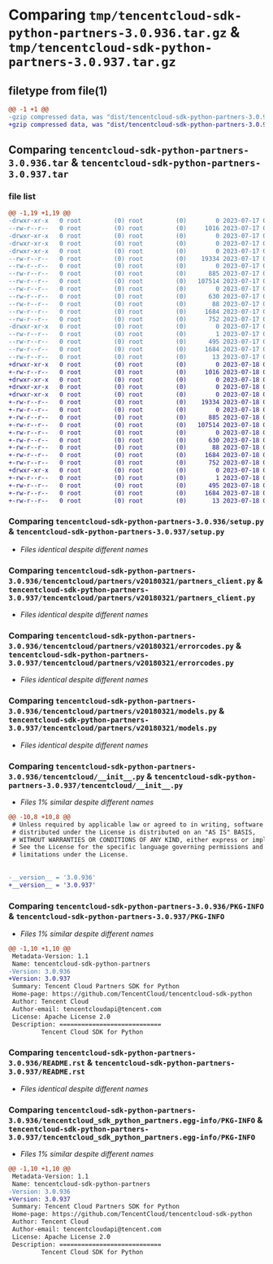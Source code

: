 # Comparing `tmp/tencentcloud-sdk-python-partners-3.0.936.tar.gz` & `tmp/tencentcloud-sdk-python-partners-3.0.937.tar.gz`

## filetype from file(1)

```diff
@@ -1 +1 @@
-gzip compressed data, was "dist/tencentcloud-sdk-python-partners-3.0.936.tar", last modified: Mon Jul 17 00:32:31 2023, max compression
+gzip compressed data, was "dist/tencentcloud-sdk-python-partners-3.0.937.tar", last modified: Tue Jul 18 00:28:37 2023, max compression
```

## Comparing `tencentcloud-sdk-python-partners-3.0.936.tar` & `tencentcloud-sdk-python-partners-3.0.937.tar`

### file list

```diff
@@ -1,19 +1,19 @@
-drwxr-xr-x   0 root         (0) root         (0)        0 2023-07-17 00:32:31.000000 tencentcloud-sdk-python-partners-3.0.936/
--rw-r--r--   0 root         (0) root         (0)     1016 2023-07-17 00:32:31.000000 tencentcloud-sdk-python-partners-3.0.936/setup.py
-drwxr-xr-x   0 root         (0) root         (0)        0 2023-07-17 00:32:31.000000 tencentcloud-sdk-python-partners-3.0.936/tencentcloud/
-drwxr-xr-x   0 root         (0) root         (0)        0 2023-07-17 00:32:31.000000 tencentcloud-sdk-python-partners-3.0.936/tencentcloud/partners/
-drwxr-xr-x   0 root         (0) root         (0)        0 2023-07-17 00:32:31.000000 tencentcloud-sdk-python-partners-3.0.936/tencentcloud/partners/v20180321/
--rw-r--r--   0 root         (0) root         (0)    19334 2023-07-17 00:32:31.000000 tencentcloud-sdk-python-partners-3.0.936/tencentcloud/partners/v20180321/partners_client.py
--rw-r--r--   0 root         (0) root         (0)        0 2023-07-17 00:32:31.000000 tencentcloud-sdk-python-partners-3.0.936/tencentcloud/partners/v20180321/__init__.py
--rw-r--r--   0 root         (0) root         (0)      885 2023-07-17 00:32:31.000000 tencentcloud-sdk-python-partners-3.0.936/tencentcloud/partners/v20180321/errorcodes.py
--rw-r--r--   0 root         (0) root         (0)   107514 2023-07-17 00:32:31.000000 tencentcloud-sdk-python-partners-3.0.936/tencentcloud/partners/v20180321/models.py
--rw-r--r--   0 root         (0) root         (0)        0 2023-07-17 00:32:31.000000 tencentcloud-sdk-python-partners-3.0.936/tencentcloud/partners/__init__.py
--rw-r--r--   0 root         (0) root         (0)      630 2023-07-17 00:32:31.000000 tencentcloud-sdk-python-partners-3.0.936/tencentcloud/__init__.py
--rw-r--r--   0 root         (0) root         (0)       88 2023-07-17 00:32:31.000000 tencentcloud-sdk-python-partners-3.0.936/setup.cfg
--rw-r--r--   0 root         (0) root         (0)     1684 2023-07-17 00:32:31.000000 tencentcloud-sdk-python-partners-3.0.936/PKG-INFO
--rw-r--r--   0 root         (0) root         (0)      752 2023-07-17 00:32:31.000000 tencentcloud-sdk-python-partners-3.0.936/README.rst
-drwxr-xr-x   0 root         (0) root         (0)        0 2023-07-17 00:32:31.000000 tencentcloud-sdk-python-partners-3.0.936/tencentcloud_sdk_python_partners.egg-info/
--rw-r--r--   0 root         (0) root         (0)        1 2023-07-17 00:32:31.000000 tencentcloud-sdk-python-partners-3.0.936/tencentcloud_sdk_python_partners.egg-info/dependency_links.txt
--rw-r--r--   0 root         (0) root         (0)      495 2023-07-17 00:32:31.000000 tencentcloud-sdk-python-partners-3.0.936/tencentcloud_sdk_python_partners.egg-info/SOURCES.txt
--rw-r--r--   0 root         (0) root         (0)     1684 2023-07-17 00:32:31.000000 tencentcloud-sdk-python-partners-3.0.936/tencentcloud_sdk_python_partners.egg-info/PKG-INFO
--rw-r--r--   0 root         (0) root         (0)       13 2023-07-17 00:32:31.000000 tencentcloud-sdk-python-partners-3.0.936/tencentcloud_sdk_python_partners.egg-info/top_level.txt
+drwxr-xr-x   0 root         (0) root         (0)        0 2023-07-18 00:28:37.000000 tencentcloud-sdk-python-partners-3.0.937/
+-rw-r--r--   0 root         (0) root         (0)     1016 2023-07-18 00:28:37.000000 tencentcloud-sdk-python-partners-3.0.937/setup.py
+drwxr-xr-x   0 root         (0) root         (0)        0 2023-07-18 00:28:37.000000 tencentcloud-sdk-python-partners-3.0.937/tencentcloud/
+drwxr-xr-x   0 root         (0) root         (0)        0 2023-07-18 00:28:37.000000 tencentcloud-sdk-python-partners-3.0.937/tencentcloud/partners/
+drwxr-xr-x   0 root         (0) root         (0)        0 2023-07-18 00:28:37.000000 tencentcloud-sdk-python-partners-3.0.937/tencentcloud/partners/v20180321/
+-rw-r--r--   0 root         (0) root         (0)    19334 2023-07-18 00:28:37.000000 tencentcloud-sdk-python-partners-3.0.937/tencentcloud/partners/v20180321/partners_client.py
+-rw-r--r--   0 root         (0) root         (0)        0 2023-07-18 00:28:37.000000 tencentcloud-sdk-python-partners-3.0.937/tencentcloud/partners/v20180321/__init__.py
+-rw-r--r--   0 root         (0) root         (0)      885 2023-07-18 00:28:37.000000 tencentcloud-sdk-python-partners-3.0.937/tencentcloud/partners/v20180321/errorcodes.py
+-rw-r--r--   0 root         (0) root         (0)   107514 2023-07-18 00:28:37.000000 tencentcloud-sdk-python-partners-3.0.937/tencentcloud/partners/v20180321/models.py
+-rw-r--r--   0 root         (0) root         (0)        0 2023-07-18 00:28:37.000000 tencentcloud-sdk-python-partners-3.0.937/tencentcloud/partners/__init__.py
+-rw-r--r--   0 root         (0) root         (0)      630 2023-07-18 00:28:37.000000 tencentcloud-sdk-python-partners-3.0.937/tencentcloud/__init__.py
+-rw-r--r--   0 root         (0) root         (0)       88 2023-07-18 00:28:37.000000 tencentcloud-sdk-python-partners-3.0.937/setup.cfg
+-rw-r--r--   0 root         (0) root         (0)     1684 2023-07-18 00:28:37.000000 tencentcloud-sdk-python-partners-3.0.937/PKG-INFO
+-rw-r--r--   0 root         (0) root         (0)      752 2023-07-18 00:28:37.000000 tencentcloud-sdk-python-partners-3.0.937/README.rst
+drwxr-xr-x   0 root         (0) root         (0)        0 2023-07-18 00:28:37.000000 tencentcloud-sdk-python-partners-3.0.937/tencentcloud_sdk_python_partners.egg-info/
+-rw-r--r--   0 root         (0) root         (0)        1 2023-07-18 00:28:37.000000 tencentcloud-sdk-python-partners-3.0.937/tencentcloud_sdk_python_partners.egg-info/dependency_links.txt
+-rw-r--r--   0 root         (0) root         (0)      495 2023-07-18 00:28:37.000000 tencentcloud-sdk-python-partners-3.0.937/tencentcloud_sdk_python_partners.egg-info/SOURCES.txt
+-rw-r--r--   0 root         (0) root         (0)     1684 2023-07-18 00:28:37.000000 tencentcloud-sdk-python-partners-3.0.937/tencentcloud_sdk_python_partners.egg-info/PKG-INFO
+-rw-r--r--   0 root         (0) root         (0)       13 2023-07-18 00:28:37.000000 tencentcloud-sdk-python-partners-3.0.937/tencentcloud_sdk_python_partners.egg-info/top_level.txt
```

### Comparing `tencentcloud-sdk-python-partners-3.0.936/setup.py` & `tencentcloud-sdk-python-partners-3.0.937/setup.py`

 * *Files identical despite different names*

### Comparing `tencentcloud-sdk-python-partners-3.0.936/tencentcloud/partners/v20180321/partners_client.py` & `tencentcloud-sdk-python-partners-3.0.937/tencentcloud/partners/v20180321/partners_client.py`

 * *Files identical despite different names*

### Comparing `tencentcloud-sdk-python-partners-3.0.936/tencentcloud/partners/v20180321/errorcodes.py` & `tencentcloud-sdk-python-partners-3.0.937/tencentcloud/partners/v20180321/errorcodes.py`

 * *Files identical despite different names*

### Comparing `tencentcloud-sdk-python-partners-3.0.936/tencentcloud/partners/v20180321/models.py` & `tencentcloud-sdk-python-partners-3.0.937/tencentcloud/partners/v20180321/models.py`

 * *Files identical despite different names*

### Comparing `tencentcloud-sdk-python-partners-3.0.936/tencentcloud/__init__.py` & `tencentcloud-sdk-python-partners-3.0.937/tencentcloud/__init__.py`

 * *Files 1% similar despite different names*

```diff
@@ -10,8 +10,8 @@
 # Unless required by applicable law or agreed to in writing, software
 # distributed under the License is distributed on an "AS IS" BASIS,
 # WITHOUT WARRANTIES OR CONDITIONS OF ANY KIND, either express or implied.
 # See the License for the specific language governing permissions and
 # limitations under the License.
 
 
-__version__ = '3.0.936'
+__version__ = '3.0.937'
```

### Comparing `tencentcloud-sdk-python-partners-3.0.936/PKG-INFO` & `tencentcloud-sdk-python-partners-3.0.937/PKG-INFO`

 * *Files 1% similar despite different names*

```diff
@@ -1,10 +1,10 @@
 Metadata-Version: 1.1
 Name: tencentcloud-sdk-python-partners
-Version: 3.0.936
+Version: 3.0.937
 Summary: Tencent Cloud Partners SDK for Python
 Home-page: https://github.com/TencentCloud/tencentcloud-sdk-python
 Author: Tencent Cloud
 Author-email: tencentcloudapi@tencent.com
 License: Apache License 2.0
 Description: ============================
         Tencent Cloud SDK for Python
```

### Comparing `tencentcloud-sdk-python-partners-3.0.936/README.rst` & `tencentcloud-sdk-python-partners-3.0.937/README.rst`

 * *Files identical despite different names*

### Comparing `tencentcloud-sdk-python-partners-3.0.936/tencentcloud_sdk_python_partners.egg-info/PKG-INFO` & `tencentcloud-sdk-python-partners-3.0.937/tencentcloud_sdk_python_partners.egg-info/PKG-INFO`

 * *Files 1% similar despite different names*

```diff
@@ -1,10 +1,10 @@
 Metadata-Version: 1.1
 Name: tencentcloud-sdk-python-partners
-Version: 3.0.936
+Version: 3.0.937
 Summary: Tencent Cloud Partners SDK for Python
 Home-page: https://github.com/TencentCloud/tencentcloud-sdk-python
 Author: Tencent Cloud
 Author-email: tencentcloudapi@tencent.com
 License: Apache License 2.0
 Description: ============================
         Tencent Cloud SDK for Python
```

